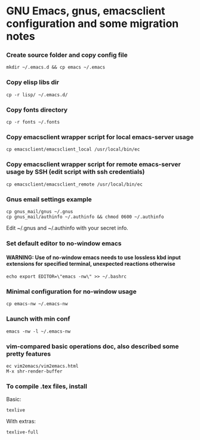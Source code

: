 # GNU Emacs, gnus, emacsclient configuration and some migration notes

### Create source folder and copy config file
```
mkdir ~/.emacs.d && cp emacs ~/.emacs
```

### Copy elisp libs dir
```
cp -r lisp/ ~/.emacs.d/
```

### Copy fonts directory
```
cp -r fonts ~/.fonts
```

### Copy emacsclient wrapper script for local emacs-server usage
```
cp emacsclient/emacsclient_local /usr/local/bin/ec
```

### Copy emacsclient wrapper script for remote emacs-server usage by SSH (edit script with ssh credentials)
```
cp emacsclient/emacsclient_remote /usr/local/bin/ec
```

### Gnus email settings example
```
cp gnus_mail/gnus ~/.gnus
cp gnus_mail/authinfo ~/.authinfo && chmod 0600 ~/.authinfo
```

Edit ~/.gnus and ~/.authinfo with your secret info.

### Set default editor to no-window emacs

#### WARNING: Use of no-window emacs needs to use lossless kbd input extensions for specified terminal, unexpected reactions otherwise
```
echo export EDITOR=\"emacs -nw\" >> ~/.bashrc
```

### Minimal configuration for no-window usage
```
cp emacs-nw ~/.emacs-nw
```

### Launch with min conf
```
emacs -nw -l ~/.emacs-nw
```

### vim-compared basic operations doc, also described some pretty features
```
ec vim2emacs/vim2emacs.html
M-x shr-render-buffer
```

### To compile .tex files, install
Basic:
```
texlive
```

With extras:
```
texlive-full
```
